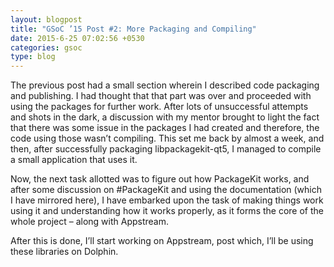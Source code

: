 ```yaml
---
layout: blogpost
title: "GSoC ’15 Post #2: More Packaging and Compiling"
date: 2015-6-25 07:02:56 +0530
categories: gsoc
type: blog
---
```


The previous post had a small section wherein I described code packaging and publishing. I had thought that that part was over and proceeded with using the packages for further work. After lots of unsuccessful attempts and shots in the dark, a discussion with my mentor brought to light the fact that there was some issue in the packages I had created and therefore, the code using those wasn’t compiling. This set me back by almost a week, and then, after successfully packaging libpackagekit-qt5, I managed to compile a small application that uses it.

Now, the next task allotted was to figure out how PackageKit works, and after some discussion on #PackageKit and using the documentation (which I have mirrored here), I have embarked upon the task of making things work using it and understanding how it works properly, as it forms the core of the whole project – along with Appstream.

After this is done, I’ll start working on Appstream, post which, I’ll be using these libraries on Dolphin.
